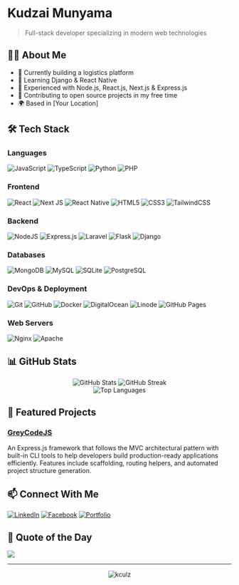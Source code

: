 # Kudzai Munyama

> Full-stack developer specializing in modern web technologies

## 👨‍💻 About Me

- 🔭 Currently building a logistics platform
- 🌱 Learning Django & React Native
- 💼 Experienced with Node.js, React.js, Next.js & Express.js
- 🌟 Contributing to open source projects in my free time
- 🌍 Based in [Your Location]

## 🛠️ Tech Stack

### Languages
![JavaScript](https://img.shields.io/badge/javascript-%23323330.svg?style=for-the-badge&logo=javascript&logoColor=%23F7DF1E) 
![TypeScript](https://img.shields.io/badge/typescript-%23007ACC.svg?style=for-the-badge&logo=typescript&logoColor=white) 
![Python](https://img.shields.io/badge/python-3670A0?style=for-the-badge&logo=python&logoColor=ffdd54) 
![PHP](https://img.shields.io/badge/php-%23777BB4.svg?style=for-the-badge&logo=php&logoColor=white)

### Frontend
![React](https://img.shields.io/badge/react-%2320232a.svg?style=for-the-badge&logo=react&logoColor=%2361DAFB) 
![Next JS](https://img.shields.io/badge/Next-black?style=for-the-badge&logo=next.js&logoColor=white) 
![React Native](https://img.shields.io/badge/react_native-%2320232a.svg?style=for-the-badge&logo=react&logoColor=%2361DAFB)
![HTML5](https://img.shields.io/badge/html5-%23E34F26.svg?style=for-the-badge&logo=html5&logoColor=white)
![CSS3](https://img.shields.io/badge/css3-%231572B6.svg?style=for-the-badge&logo=css3&logoColor=white)
![TailwindCSS](https://img.shields.io/badge/tailwindcss-%2338B2AC.svg?style=for-the-badge&logo=tailwind-css&logoColor=white)

### Backend
![NodeJS](https://img.shields.io/badge/node.js-6DA55F?style=for-the-badge&logo=node.js&logoColor=white) 
![Express.js](https://img.shields.io/badge/express.js-%23404d59.svg?style=for-the-badge&logo=express&logoColor=%2361DAFB) 
![Laravel](https://img.shields.io/badge/laravel-%23FF2D20.svg?style=for-the-badge&logo=laravel&logoColor=white) 
![Flask](https://img.shields.io/badge/flask-%23000.svg?style=for-the-badge&logo=flask&logoColor=white)
![Django](https://img.shields.io/badge/django-%23092E20.svg?style=for-the-badge&logo=django&logoColor=white)

### Databases
![MongoDB](https://img.shields.io/badge/MongoDB-%234ea94b.svg?style=for-the-badge&logo=mongodb&logoColor=white) 
![MySQL](https://img.shields.io/badge/mysql-%2300f.svg?style=for-the-badge&logo=mysql&logoColor=white) 
![SQLite](https://img.shields.io/badge/sqlite-%2307405e.svg?style=for-the-badge&logo=sqlite&logoColor=white)
![PostgreSQL](https://img.shields.io/badge/postgresql-%23316192.svg?style=for-the-badge&logo=postgresql&logoColor=white)

### DevOps & Deployment
![Git](https://img.shields.io/badge/git-%23F05033.svg?style=for-the-badge&logo=git&logoColor=white) 
![GitHub](https://img.shields.io/badge/github-%23121011.svg?style=for-the-badge&logo=github&logoColor=white)
![Docker](https://img.shields.io/badge/docker-%230db7ed.svg?style=for-the-badge&logo=docker&logoColor=white)
![DigitalOcean](https://img.shields.io/badge/DigitalOcean-%230167ff.svg?style=for-the-badge&logo=digitalOcean&logoColor=white) 
![Linode](https://img.shields.io/badge/linode-00A95C?style=for-the-badge&logo=linode&logoColor=white)
![GitHub Pages](https://img.shields.io/badge/github%20pages-121013?style=for-the-badge&logo=github&logoColor=white)

### Web Servers
![Nginx](https://img.shields.io/badge/nginx-%23009639.svg?style=for-the-badge&logo=nginx&logoColor=white) 
![Apache](https://img.shields.io/badge/apache-%23D42029.svg?style=for-the-badge&logo=apache&logoColor=white)

## 📊 GitHub Stats

<div align="center">
  <img src="https://github-readme-stats.vercel.app/api?username=kculz&theme=github_dark&hide_border=false&include_all_commits=true&count_private=true" alt="GitHub Stats" />
  <img src="https://github-readme-streak-stats.herokuapp.com/?user=kculz&theme=github_dark&hide_border=false" alt="GitHub Streak" />
</div>

<div align="center">
  <img src="https://github-readme-stats.vercel.app/api/top-langs/?username=kculz&theme=github_dark&hide_border=false&include_all_commits=true&count_private=true&layout=compact" alt="Top Languages" />
</div>

## 🚀 Featured Projects

### [GreyCodeJS](https://github.com/kculz/greycodejs)
An Express.js framework that follows the MVC architectural pattern with built-in CLI tools to help developers build production-ready applications efficiently. Features include scaffolding, routing helpers, and automated project structure generation.


## 📫 Connect With Me

[![LinkedIn](https://img.shields.io/badge/LinkedIn-%230077B5.svg?logo=linkedin&logoColor=white)](https://linkedin.com/in/kudzai-munyama-74240019b)
[![Facebook](https://img.shields.io/badge/Facebook-%231877F2.svg?logo=Facebook&logoColor=white)](https://facebook.com/kudzai.munyama.73)
[![Portfolio](https://img.shields.io/badge/Portfolio-%23000000.svg?logo=firefox&logoColor=#FF7139)](https://kculz.github.io/kudzai-portifolio/)

## 💭 Quote of the Day

![](https://quotes-github-readme.vercel.app/api?type=horizontal&theme=radical)

---

<p align="center">
  <img src="https://komarev.com/ghpvc/?username=kculz&label=Profile%20views&color=0e75b6&style=flat" alt="kculz" />
</p>

<!-- Last updated: April 2025 -->
